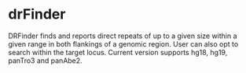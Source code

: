 # drFinder
DRFinder finds and reports direct repeats of up to a given size within a given range in both flankings of a genomic region. User can also opt to search within the target locus. Current version supports hg18, hg19, panTro3 and panAbe2.
